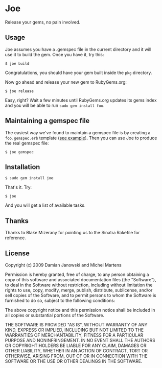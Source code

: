 Joe
===

Release your gems, no pain involved.


Usage
-----

Joe assumes you have a .gemspec file in the current directory and it will use it to build the gem. Once you have it, try this:

    $ joe build

Congratulations, you should have your gem built inside the `pkg` directory.

Now go ahead and release your new gem to RubyGems.org:

    $ joe release

Easy, right? Wait a few minutes until RubyGems.org updates its gems index and you will be able to run `sudo gem install foo`.


Maintaining a gemspec file
--------------------------

The easiest way we've found to maintain a gemspec file is by creating a `foo.gemspec.erb` template ([see example](http://github.com/soveran/ohm/blob/e3ff3fb20c1337cb2c4de244e09ce9fa04ef397d/ohm.gemspec.erb)). Then you can use Joe to produce the real gemspec file:

    $ joe gemspec


Installation
------------

    $ sudo gem install joe

That's it. Try:

    $ joe

And you will get a list of available tasks.


Thanks
------

Thanks to Blake Mizerany for pointing us to the Sinatra Rakefile for reference.


License
-------

Copyright (c) 2009 Damian Janowski and Michel Martens

Permission is hereby granted, free of charge, to any person
obtaining a copy of this software and associated documentation
files (the "Software"), to deal in the Software without
restriction, including without limitation the rights to use,
copy, modify, merge, publish, distribute, sublicense, and/or sell
copies of the Software, and to permit persons to whom the
Software is furnished to do so, subject to the following
conditions:

The above copyright notice and this permission notice shall be
included in all copies or substantial portions of the Software.

THE SOFTWARE IS PROVIDED "AS IS", WITHOUT WARRANTY OF ANY KIND,
EXPRESS OR IMPLIED, INCLUDING BUT NOT LIMITED TO THE WARRANTIES
OF MERCHANTABILITY, FITNESS FOR A PARTICULAR PURPOSE AND
NONINFRINGEMENT. IN NO EVENT SHALL THE AUTHORS OR COPYRIGHT
HOLDERS BE LIABLE FOR ANY CLAIM, DAMAGES OR OTHER LIABILITY,
WHETHER IN AN ACTION OF CONTRACT, TORT OR OTHERWISE, ARISING
FROM, OUT OF OR IN CONNECTION WITH THE SOFTWARE OR THE USE OR
OTHER DEALINGS IN THE SOFTWARE.
